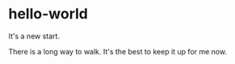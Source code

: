 # hello-world
It's a new start.

There is a long way to walk.
It's the best to keep it up for me now.
